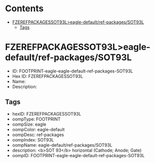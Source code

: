 



Contents
========

* [FZEREFPACKAGESSOT93L>eagle-default/ref-packages/SOT93L](#fzerefpackagessot93leagle-defaultref-packagessot93l)
	* [Tags](#tags)

# FZEREFPACKAGESSOT93L>eagle-default/ref-packages/SOT93L

- ID: FOOTPRINT-eagle-eagle-default-ref-packages-SOT93L
- Hex ID: FZEREFPACKAGESSOT93L
- Name: 
- Description: 

## Tags

- hexID: FZEREFPACKAGESSOT93L
- oompType: FOOTPRINT
- oompSize: eagle
- oompColor: eagle-default
- oompDesc: ref-packages
- oompIndex: SOT93L
- oompName: eagle-default/ref-packages/SOT93L
- description: &lt;b&gt;SOT 93&lt;/b&gt; horizontal (Cathode; Anode; Gate)
- oompID: FOOTPRINT-eagle-eagle-default-ref-packages-SOT93L
